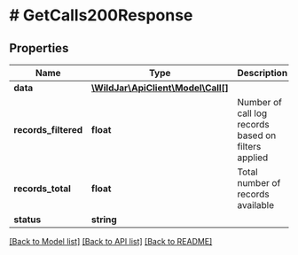 # # GetCalls200Response

## Properties

Name | Type | Description | Notes
------------ | ------------- | ------------- | -------------
**data** | [**\WildJar\ApiClient\Model\Call[]**](Call.md) |  | [optional]
**records_filtered** | **float** | Number of call log records based on filters applied | [optional]
**records_total** | **float** | Total number of records available | [optional]
**status** | **string** |  | [optional]

[[Back to Model list]](../../README.md#models) [[Back to API list]](../../README.md#endpoints) [[Back to README]](../../README.md)
